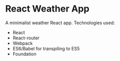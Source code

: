 # React Weather App

A minimalist weather React app. Technologies used:

- React
- React-router
- Webpack
- ES6/Babel for transpiling to ES5
- Foundation
